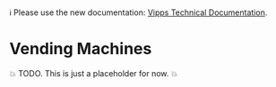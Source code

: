 <!-- START_METADATA
---
title: Vending Machines
sidebar_position: 10
pagination_next: null
pagination_prev: null
---
END_METADATA -->

<!-- START_COMMENT -->

ℹ️ Please use the new documentation:
[Vipps Technical Documentation](https://vippsas.github.io/vipps-developer-docs/).

<!-- END_COMMENT -->

# Vending Machines

💥 TODO. This is just a placeholder for now. 💥
